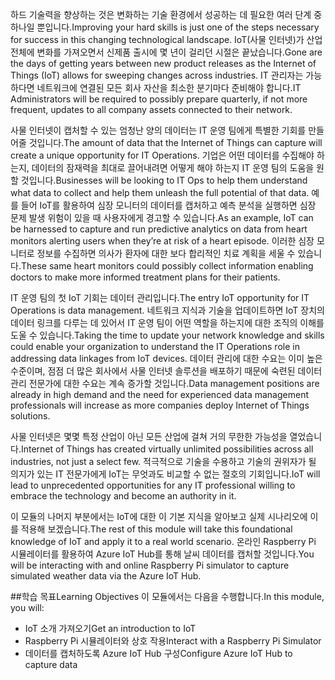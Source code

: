 <!--Video script: It began with Personal Digital Assistants, then smartphones and now everything from smart watches to smart thermostats are connecting people with more information than ever before. Once limited to just PCs, the Internet now allows anything that has valuable information to go online. How does this trend have the potential to impact all aspects of IT professional’s role? More importantly, how can IT professionals prepare for the Internet of Things?-->

<span data-ttu-id="e53dc-101">하드 기술력을 향상하는 것은 변화하는 기술 환경에서 성공하는 데 필요한 여러 단계 중 하나일 뿐입니다.</span><span class="sxs-lookup"><span data-stu-id="e53dc-101">Improving your hard skills is just one of the steps necessary for success in this changing technological landscape.</span></span> <span data-ttu-id="e53dc-102">IoT(사물 인터넷)가 산업 전체에 변화를 가져오면서 신제품 출시에 몇 년이 걸리던 시절은 끝났습니다.</span><span class="sxs-lookup"><span data-stu-id="e53dc-102">Gone are the days of getting years between new product releases as the Internet of Things (IoT) allows for sweeping changes across industries.</span></span> <span data-ttu-id="e53dc-103">IT 관리자는 가능하다면 네트워크에 연결된 모든 회사 자산을 최소한 분기마다 준비해야 합니다.</span><span class="sxs-lookup"><span data-stu-id="e53dc-103">IT Administrators will be required to possibly prepare quarterly, if not more frequent, updates to all company assets connected to their network.</span></span>

<span data-ttu-id="e53dc-104">사물 인터넷이 캡처할 수 있는 엄청난 양의 데이터는 IT 운영 팀에게 특별한 기회를 만들어줄 것입니다.</span><span class="sxs-lookup"><span data-stu-id="e53dc-104">The amount of data that the Internet of Things can capture will create a unique opportunity for IT Operations.</span></span> <span data-ttu-id="e53dc-105">기업은 어떤 데이터를 수집해야 하는지, 데이터의 잠재력을 최대로 끌어내려면 어떻게 해야 하는지 IT 운영 팀의 도움을 원할 것입니다.</span><span class="sxs-lookup"><span data-stu-id="e53dc-105">Businesses will be looking to IT Ops to help them understand what data to collect and help them unleash the full potential of that data.</span></span> <span data-ttu-id="e53dc-106">예를 들어 IoT를 활용하여 심장 모니터의 데이터를 캡처하고 예측 분석을 실행하면 심장 문제 발생 위험이 있을 때 사용자에게 경고할 수 있습니다.</span><span class="sxs-lookup"><span data-stu-id="e53dc-106">As an example, IoT can be harnessed to capture and run predictive analytics on data from heart monitors alerting users when they’re at risk of a heart episode.</span></span> <span data-ttu-id="e53dc-107">이러한 심장 모니터로 정보를 수집하면 의사가 환자에 대한 보다 합리적인 치료 계획을 세울 수 있습니다.</span><span class="sxs-lookup"><span data-stu-id="e53dc-107">These same heart monitors could possibly collect information enabling doctors to make more informed treatment plans for their patients.</span></span>

<span data-ttu-id="e53dc-108">IT 운영 팀의 첫 IoT 기회는 데이터 관리입니다.</span><span class="sxs-lookup"><span data-stu-id="e53dc-108">The entry IoT opportunity for IT Operations is data management.</span></span> <span data-ttu-id="e53dc-109">네트워크 지식과 기술을 업데이트하면 IoT 장치의 데이터 링크를 다루는 데 있어서 IT 운영 팀이 어떤 역할을 하는지에 대한 조직의 이해를 도울 수 있습니다.</span><span class="sxs-lookup"><span data-stu-id="e53dc-109">Taking the time to update your network knowledge and skills could enable your organization to understand the IT Operations role in addressing data linkages from IoT devices.</span></span> <span data-ttu-id="e53dc-110">데이터 관리에 대한 수요는 이미 높은 수준이며, 점점 더 많은 회사에서 사물 인터넷 솔루션을 배포하기 때문에 숙련된 데이터 관리 전문가에 대한 수요는 계속 증가할 것입니다.</span><span class="sxs-lookup"><span data-stu-id="e53dc-110">Data management positions are already in high demand and the need for experienced data management professionals will increase as more companies deploy Internet of Things solutions.</span></span>

<span data-ttu-id="e53dc-111">사물 인터넷은 몇몇 특정 산업이 아닌 모든 산업에 걸쳐 거의 무한한 가능성을 열었습니다.</span><span class="sxs-lookup"><span data-stu-id="e53dc-111">Internet of Things has created virtually unlimited possibilities across all industries, not just a select few.</span></span> <span data-ttu-id="e53dc-112">적극적으로 기술을 수용하고 기술의 권위자가 될 의지가 있는 IT 전문가에게 IoT는 무엇과도 비교할 수 없는 절호의 기회입니다.</span><span class="sxs-lookup"><span data-stu-id="e53dc-112">IoT will lead to unprecedented opportunities for any IT professional willing to embrace the technology and become an authority in it.</span></span>

 <span data-ttu-id="e53dc-113">이 모듈의 나머지 부분에서는 IoT에 대한 이 기본 지식을 알아보고 실제 시나리오에 이를 적용해 보겠습니다.</span><span class="sxs-lookup"><span data-stu-id="e53dc-113">The rest of this module will take this foundational knowledge of IoT and apply it to a real world scenario.</span></span> <span data-ttu-id="e53dc-114">온라인 Raspberry Pi 시뮬레이터를 활용하여 Azure IoT Hub를 통해 날씨 데이터를 캡처할 것입니다.</span><span class="sxs-lookup"><span data-stu-id="e53dc-114">You will be interacting with and online Raspberry Pi simulator to capture simulated weather data via the Azure IoT Hub.</span></span>

 ##<a name="learning-objectives"></a><span data-ttu-id="e53dc-115">학습 목표</span><span class="sxs-lookup"><span data-stu-id="e53dc-115">Learning Objectives</span></span>
 <span data-ttu-id="e53dc-116">이 모듈에서는 다음을 수행합니다.</span><span class="sxs-lookup"><span data-stu-id="e53dc-116">In this module, you will:</span></span>
  - <span data-ttu-id="e53dc-117">IoT 소개 가져오기</span><span class="sxs-lookup"><span data-stu-id="e53dc-117">Get an introduction to IoT</span></span>
  - <span data-ttu-id="e53dc-118">Raspberry Pi 시뮬레이터와 상호 작용</span><span class="sxs-lookup"><span data-stu-id="e53dc-118">Interact with a Raspberry Pi Simulator</span></span>
  - <span data-ttu-id="e53dc-119">데이터를 캡처하도록 Azure IoT Hub 구성</span><span class="sxs-lookup"><span data-stu-id="e53dc-119">Configure Azure IoT Hub to capture data</span></span>

<!--Reference links: 
Move to end.
-   Introduction to Azure IoT:
    <https://mva.microsoft.com/training-courses/introduction-to-azure-iot-17611?l=uxXUIs4rD_606218965>

-   Azure Internet of Things:
    <https://www.microsoft.com/en-ca/internet-of-things/>-->